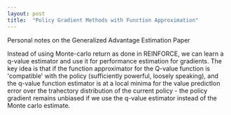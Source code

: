 ```yaml
---
layout: post
title:  "Policy Gradient Methods with Function Approximation"
---
```


Personal notes on the Generalized Advantage Estimation Paper

Instead of using Monte-carlo return as done in REINFORCE, we can learn a q-value estimator and use it for performance estimation for gradients. The key idea is that if the function approximator for the Q-value function is 'compatible' with the policy (sufficiently powerful, loosely speaking), and the q-value function estimator is at a local minima for the value predictIon error over the trahectory distribution of the current policy - the policy gradient remains unbiased if we use the q-value estimator instead of the Monte carlo estimate. 

